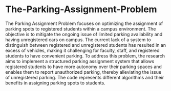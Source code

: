 # The-Parking-Assignment-Problem
The Parking Assignment Problem focuses on optimizing the assignment of parking spots to registered students within a campus environment. The objective is to mitigate the ongoing issue of limited parking availability and having unregistered cars on campus. The current lack of a system to distinguish between registered and unregistered students has resulted in an excess of vehicles, making it challenging for faculty, staff, and registered students to have convenient parking. To address this problem, the research aims to implement a structured parking assignment system that allows registered students to have more autonomy over their parking spaces and enables them to report unauthorized parking, thereby alleviating the issue of unregistered parking. The code represents different algorithms and their benefits in assigning parking spots to students. 
